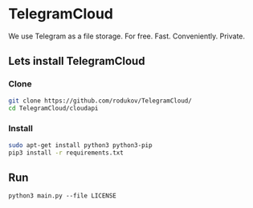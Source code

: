 # TelegramCloud
We use Telegram as a file storage. For free. Fast. Conveniently. Private.

## Lets install TelegramCloud
### Clone
```bash
git clone https://github.com/rodukov/TelegramCloud/
cd TelegramCloud/cloudapi
```
### Install
```bash
sudo apt-get install python3 python3-pip
pip3 install -r requirements.txt
```
## Run
```python3 main.py --file LICENSE```
